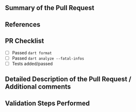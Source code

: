 <!-- Enter a brief description/summary of your PR here. (what, how, where...) -->
## Summary of the Pull Request

<!-- Any references that worth mentioning --> 
## References

<!-- Please review the items on the PR checklist before submitting-->
## PR Checklist
* [ ] Passed `dart format`
* [ ] Passed `dart analyze --fatal-infos`
* [ ] Tests added/passed

<!-- Provide a more detailed description of the PR and additional comments if you have-->
## Detailed Description of the Pull Request / Additional comments

<!-- Describe how you validated the behavior. -->
## Validation Steps Performed